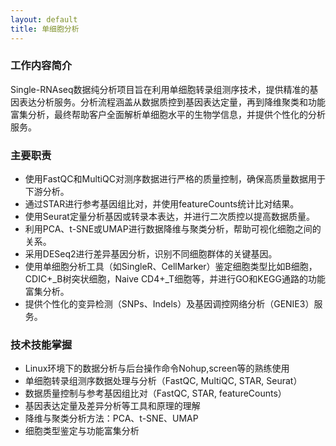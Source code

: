 ```yaml
---
layout: default
title: 单细胞分析
---
```


### 工作内容简介
Single-RNAseq数据纯分析项目旨在利用单细胞转录组测序技术，提供精准的基因表达分析服务。分析流程涵盖从数据质控到基因表达定量，再到降维聚类和功能富集分析，最终帮助客户全面解析单细胞水平的生物学信息，并提供个性化的分析服务。

### 主要职责
- 使用FastQC和MultiQC对测序数据进行严格的质量控制，确保高质量数据用于下游分析。
- 通过STAR进行参考基因组比对，并使用featureCounts统计比对结果。
- 使用Seurat定量分析基因或转录本表达，并进行二次质控以提高数据质量。
- 利用PCA、t-SNE或UMAP进行数据降维与聚类分析，帮助可视化细胞之间的关系。
- 采用DESeq2进行差异基因分析，识别不同细胞群体的关键基因。
- 使用单细胞分析工具（如SingleR、CellMarker）鉴定细胞类型比如B细胞，CDIC+_B树突状细胞，Naive CD4+_T细胞等，并进行GO和KEGG通路的功能富集分析。
- 提供个性化的变异检测（SNPs、Indels）及基因调控网络分析（GENIE3）服务。

### 技术技能掌握
- Linux环境下的数据分析与后台操作命令Nohup,screen等的熟练使用
- 单细胞转录组测序数据处理与分析（FastQC, MultiQC, STAR, Seurat）
- 数据质量控制与参考基因组比对（FastQC, STAR, featureCounts）
- 基因表达定量及差异分析等工具和原理的理解
- 降维与聚类分析方法：PCA、t-SNE、UMAP
- 细胞类型鉴定与功能富集分析

